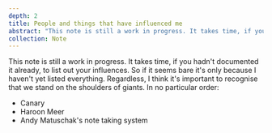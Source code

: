 ```yaml
---
depth: 2
title: People and things that have influenced me
abstract: "This note is still a work in progress. It takes time, if you hadn't documented it already, to list out your influences. But I think it's important to recognise that we stand on the shoulders of giants."
collection: Note
---
```

This note is still a work in progress. It takes time, if you hadn't documented it already, to list out your influences. So if it seems bare it's only because I haven't yet listed everything. Regardless, I think it's important to recognise that we stand on the shoulders of giants. In no particular order:
- <inter-link href="canary">Canary</inter-link>
- <inter-link href="haroon-meer">Haroon Meer</inter-link>
- <inter-link href="andy-matuschaks-note-taking-system">Andy Matuschak's note taking system</inter-link>
